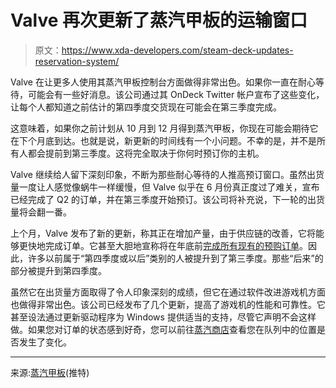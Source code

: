 # Valve 再次更新了蒸汽甲板的运输窗口

> 原文：<https://www.xda-developers.com/steam-deck-updates-reservation-system/>

Valve 在让更多人使用其蒸汽甲板控制台方面做得非常出色。如果你一直在耐心等待，可能会有一些好消息。该公司通过其 OnDeck Twitter 帐户宣布了这些变化，让每个人都知道之前估计的第四季度交货现在可能会在第三季度完成。

这意味着，如果你之前计划从 10 月到 12 月得到蒸汽甲板，你现在可能会期待它在下个月底到达。也就是说，新更新的时间线有一个小问题。不幸的是，并不是所有人都会提前到第三季度。这将完全取决于你何时预订你的主机。

Valve 继续给人留下深刻印象，不断为那些耐心等待的人推高预订窗口。虽然出货量一度让人感觉像蜗牛一样缓慢，但 Valve 似乎在 6 月份真正度过了难关，宣布已经完成了 Q2 的订单，并在第三季度开始预订。该公司将补充说，下一轮的出货量将会翻一番。

上个月，Valve 发布了新的更新，称其正在增加产量，由于供应链的改善，它将能够更快地完成订单。它甚至大胆地宣称将在年底前[完成所有现有的预购订单](https://www.xda-developers.com/valve-will-fulfill-all-current-steam-deck-orders/)。因此，许多以前属于“第四季度或以后”类别的人被提升到了第三季度。那些“后来”的部分被提升到第四季度。

虽然它在出货量方面取得了令人印象深刻的成绩，但它在通过软件改进游戏机方面也做得非常出色。该公司已经发布了几个更新，提高了游戏机的性能和可靠性。它甚至设法通过更新驱动程序为 Windows 提供适当的支持，尽管它声明不会这样做。如果您对订单的状态感到好奇，您可以前往[蒸汽商店](https://store.steampowered.com/)查看您在队列中的位置是否发生了变化。

* * *

来源:[蒸汽甲板](https://twitter.com/OnDeck/status/1562526090446647296)(推特)